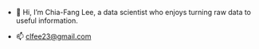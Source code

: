- 👋 Hi, I’m Chia-Fang Lee, a data scientist who enjoys turning raw data to useful information.  

- 📫 clfee23@gmail.com

<!---
clfee/clfee is a ✨ special ✨ repository because its `README.md` (this file) appears on your GitHub profile.
You can click the Preview link to take a look at your changes.
--->
